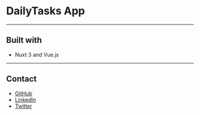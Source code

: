 # DailyTasks App

---

## Built with

- Nuxt 3 and Vue.js

---

## Contact

- [GitHub](https://github.com/amt-daniel-adeabah)
- [LinkedIn](https://www.linkedin.com/in/danieladeabaa)
- [Twitter](https://twitter.com/danieladeaba)
